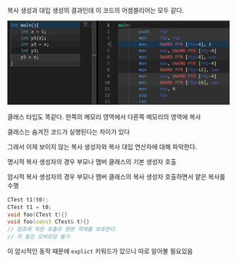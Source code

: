 복사 생성과 대입 생성의 결과인데
이 코드의 어셈블리어는 모두 같다.

![alt](img1.PNG)


클래스 타입도 똑같다. 한쪽의 메모리 영역에서 다른쪽 메모리의 영역에 복사

클래스는 숨겨진 코드가 실행된다는 차이가 있다

그래서 이제 보이지 않는 복사 생성자와 복사 대입 연산자에 대해 파악한다.


명시적 복사 생성자의 경우 부모나 맴버 클래스의 기본 생성자 호출

암시적 복사 생성자의 경우 부모나 맴버 클래스의 복사 생성자 호출하면서 얕은 복사를 수행

```c++
CTest t1(t0);
CTest t1 = t0;
void foo(CTest t){}
void foo(const CTest& t){}
// 참조에 의한 호출로 원본 객체를 보호한다.
// 이 둘은 오버로딩 불가
```

이 암시적인 동작 때문에 `explict` 키워드가 있으니 따로 알아볼 필요있음